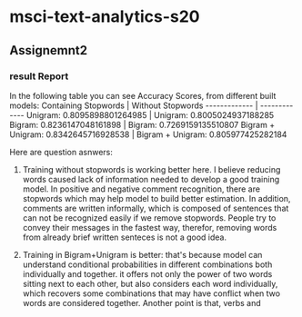 # msci-text-analytics-s20
## Assignemnt2
### result Report
In the following table you can see Accuracy Scores, from different built models:
Containing Stopwords  | Without Stopwords
------------- | -------------
Unigram: 0.8095898801264985  | Unigram: 0.8005024937188285 
Bigram: 0.8236147048161898  | Bigram: 0.7269159135510807
Bigram + Unigram: 0.8342645716928538  | Bigram + Unigram: 0.805977425282184

Here are question asnwers:

1. Training without stopwords is working better here. 
I believe reducing words caused lack of information needed to develop a good training model.
In positive and negative comment recognition, there are stopwords which may help model to build better estimation.
In addition, comments are written informally, which is composed of sentences that can not be recognized easily if we remove stopwords.
People try to convey their messages in the fastest way, therefor, removing words from already brief written senteces is not a good idea.

2. Training in Bigram+Unigram is better: that's because model can understand conditional probabilities in different combinations both individually and together. 
it offers not only the power of two words sitting next to each other, but also considers each word individually, which recovers some combinations that may have conflict when two words are considered together. Another point is that, verbs and 

